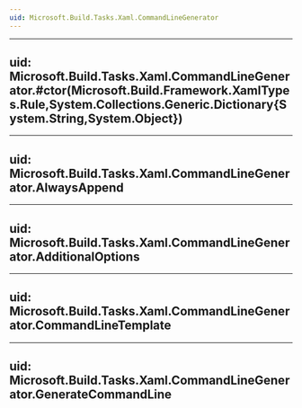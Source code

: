 ```yaml
---
uid: Microsoft.Build.Tasks.Xaml.CommandLineGenerator
---
```


---
uid: Microsoft.Build.Tasks.Xaml.CommandLineGenerator.#ctor(Microsoft.Build.Framework.XamlTypes.Rule,System.Collections.Generic.Dictionary{System.String,System.Object})
---

---
uid: Microsoft.Build.Tasks.Xaml.CommandLineGenerator.AlwaysAppend
---

---
uid: Microsoft.Build.Tasks.Xaml.CommandLineGenerator.AdditionalOptions
---

---
uid: Microsoft.Build.Tasks.Xaml.CommandLineGenerator.CommandLineTemplate
---

---
uid: Microsoft.Build.Tasks.Xaml.CommandLineGenerator.GenerateCommandLine
---
